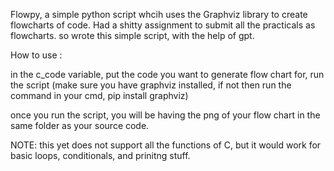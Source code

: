 Flowpy, a simple python script whcih uses the Graphviz library to create flowcharts of code.
Had a shitty assignment to submit all the practicals as flowcharts. so wrote this simple script, with the help of gpt.

How to use :

in the c_code variable, put the code you want to generate flow chart for, run the script (make sure you have graphviz installed, if not then run the command in your cmd, pip install graphviz)

once you run the script, you will be having the png of your flow chart in the same folder as your source code.

NOTE: this yet does not support all the functions of C, but it would work for basic loops, conditionals, and prinitng stuff.